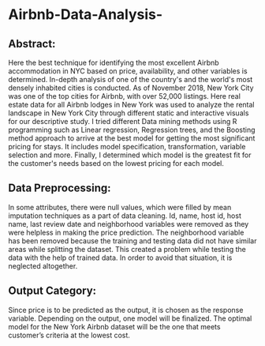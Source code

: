 # Airbnb-Data-Analysis-

## Abstract:
Here the best technique for identifying the most excellent Airbnb accommodation in NYC based on price, availability, and other variables is determined. In-depth analysis of one of the country's and the world's most densely inhabited cities is conducted. As of November 2018, New York City was one of the top cities for Airbnb, with over 52,000 listings. Here real estate data for all Airbnb lodges in New York was used to analyze the rental landscape in New York City through different static and interactive visuals for our descriptive study. I tried different Data mining methods using R programming such as Linear regression, Regression trees, and the Boosting method approach to arrive at the best model for getting the most significant pricing for stays. It includes model specification, transformation, variable selection and more. Finally, I determined which model is the greatest fit for the customer's needs based on the lowest pricing for each model.

## Data Preprocessing:
In some attributes, there were null values, which were filled by mean imputation techniques as a part of data cleaning. Id, name, host id, host name, last review date and neighborhood variables were removed as they were helpless in making the price prediction. The neighborhood variable has been removed because the training and testing data did not have similar areas while splitting the dataset. This created a problem while testing the data with the help of trained data. In order to avoid that situation, it is neglected altogether.

## Output Category:
Since price is to be predicted as the output, it is chosen as the response variable. Depending on the output, one model will be finalized. The optimal model for the New York Airbnb dataset will be the one that meets customer’s criteria at the lowest cost.

